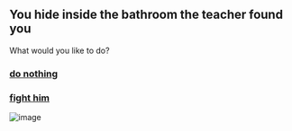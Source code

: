 ## You hide inside the bathroom the teacher found you
What would you like to do?
### [do nothing](../ending3/ending3.md)
### [fight him](../ending2/ending2.md)

![image](https://github.com/billyl1116/cyoa/assets/146866846/3a3e053a-de36-4fce-8c38-5a69b33a4c1a)

